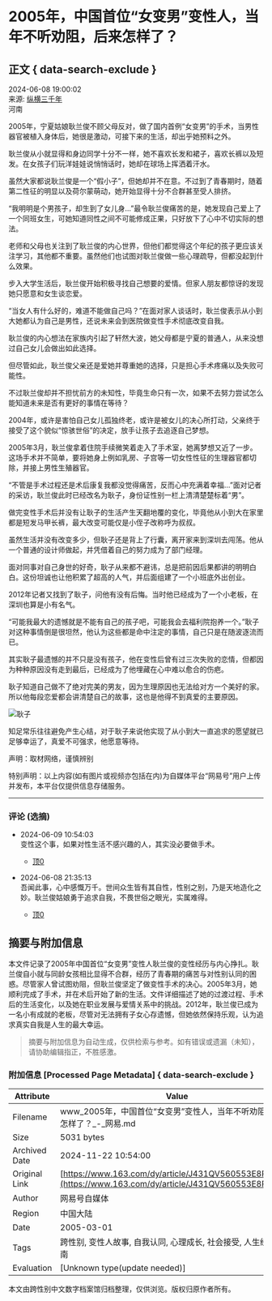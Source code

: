 # 2005年，中国首位“女变男”变性人，当年不听劝阻，后来怎样了？

## 正文 { data-search-exclude }


2024-06-08 19:00:02  
来源: [纵横三千年](https://www.163.com/dy/media/T1656570990429.html)  
河南  

2005年，宁夏姑娘耿兰俊不顾父母反对，做了国内首例“女变男”的手术，当男性器官被植入身体后，她很是激动，可接下来的生活，却出乎她预料之外。

耿兰俊从小就显得和身边同学十分不一样，她不喜欢长发和裙子，喜欢长裤以及短发。在女孩子们玩洋娃娃说悄悄话时，她却在球场上挥洒着汗水。

虽然大家都说耿兰俊是一个“假小子”，但她却并不在意。不过到了青春期时，随着第二性征的明显以及荷尔蒙萌动，她开始显得十分不合群甚至受人排挤。

“我明明是个男孩子，却生到了女儿身...”最令耿兰俊痛苦的是，她发现自己爱上了一个同班女生，可她知道同性之间不可能修成正果，只好放下了心中不切实际的想法。

老师和父母也关注到了耿兰俊的内心世界，但他们都觉得这个年纪的孩子更应该关注学习，其他都不重要。虽然他们也试图对耿兰俊做一些心理疏导，但都没起到什么效果。

步入大学生活后，耿兰俊开始积极寻找自己想要的爱情。但家人朋友都惊讶的发现她只愿意和女生谈恋爱。

“当女人有什么好的，难道不能做自己吗？”在面对家人谈话时，耿兰俊表示从小到大她都认为自己是男性，还说未来会到医院做变性手术彻底改变自我。

耿兰俊的内心想法在家族内引起了轩然大波，她父母都是宁夏的普通人，从来没想过自己女儿会做出如此选择。

但尽管如此，耿兰俊父亲还是爱她并尊重她的选择，只是担心手术疼痛以及失败可能性。

不过耿兰俊却并不担忧前方的未知性，毕竟生命只有一次，如果不去努力尝试怎么能知道未来是否有更好的事情在等待？

2004年，或许是害怕自己女儿孤独终老，或许是被女儿的决心所打动，父亲终于接受了这个貌似“惊骇世俗”的决定，放手让孩子去追逐自己梦想。

2005年3月，耿兰俊拿着住院手续微笑着走入了手术室，她离梦想又近了一步。这场手术并不简单，要将她身上例如乳房、子宫等一切女性性征的生理器官都切除，并接上男性生殖器官。

“不管是手术过程还是术后康复我都没觉得痛苦，反而心中充满着幸福...”面对记者的采访，耿兰俊此时已经改名为耿子，身份证性别一栏上清清楚楚标着“男”。

做完变性手术后并没有让耿子的生活产生天翻地覆的变化，毕竟他从小到大在家里都是短发马甲长裤，最大改变可能仅是小侄子改称呼为叔叔。

虽然生活并没有改变多少，但耿子还是背上了行囊，离开家来到深圳去闯荡。他从一个普通的设计师做起，并凭借着自己的努力成为了部门经理。

面对同事对自己身世的好奇，耿子从来都不避讳，总是把前因后果都讲的明明白白。这份坦诚也让他积累了超高的人气，并后面组建了一个小班底外出创业。

2012年记者又找到了耿子，问他有没有后悔。当时他已经成为了一个小老板，在深圳也算是小有名气。

“可能我最大的遗憾就是不能有自己的孩子吧，可能我会去福利院抱养一个。”耿子对这种事情倒是很坦然，他认为这些都是命中注定的事情，自己只是在随波逐流而已。

其实耿子最遗憾的并不只是没有孩子，他在变性后曾有过三次失败的恋情，但都因为种种原因没有走到最后，已经成为了他埋藏在心中难以愈合的伤疤。

耿子知道自己做不了绝对完美的男友，因为生理原因也无法给对方一个美好的家。所以他每段恋爱都会讲清楚自己的故事，这也是他得不到真爱的主要原因。

![耿子](https://nimg.ws.126.net/?url=http%3A%2F%2Fdingyue.ws.126.net%2F2024%2F0607%2Fda50c01fj00seoyyc00jad000lo00lop.jpg&thumbnail=660x2147483647&quality=80&type=jpg)

知足常乐往往避免产生心结，对于耿子来说他实现了从小到大一直追求的愿望就已足够幸运了，真爱不可强求，他愿意等待。

声明：取材网络，谨慎辨别

特别声明：以上内容(如有图片或视频亦包括在内)为自媒体平台“网易号”用户上传并发布，本平台仅提供信息存储服务。

--- 

### 评论 (选摘)

- 2024-06-09 10:54:03  
  变性这个事，如果对性生活不感兴趣的人，其实没必要做手术。  
  - [顶0](javascript:void(0);)  

- 2024-06-08 21:35:13  
  吾闻此事，心中感慨万千。世间众生皆有其自性，性别之别，乃是天地造化之妙。耿兰俊姑娘勇于追求自我，不畏世俗之眼光，实属难得。  
  - [顶0](javascript:void(0);)  

## 摘要与附加信息

<!-- tcd_abstract -->
本文件记录了2005年中国首位“女变男”变性人耿兰俊的变性经历与内心挣扎。耿兰俊自小就与同龄女孩相比显得不合群，经历了青春期的痛苦与对性别认同的困惑。尽管家人曾试图劝阻，但耿兰俊坚定了做变性手术的决心。2005年3月，她顺利完成了手术，并在术后开始了新的生活。文件详细描述了她的过渡过程、手术后的生活变化，以及她在职业发展与爱情关系中的挑战。2012年，耿兰俊已成为一名小有成就的老板，尽管对无法拥有子女心存遗憾，但她依然保持乐观，认为追求真实自我是人生的最大幸运。
<!-- tcd_abstract_end -->

> 摘要与附加信息为自动生成，仅供检索与参考。如有错误或遗漏（未知），请协助编辑指正，不胜感激。

### 附加信息 [Processed Page Metadata] { data-search-exclude }

| Attribute       | Value                                  |
|-----------------|----------------------------------------|
| Filename        | www_2005年，中国首位“女变男”变性人，当年不听劝阻，后来怎样了？_-_网易.md                             |
| Size            | 5031 bytes                           |
| Archived Date   | 2024-11-22 10:54:00                             |
| Original Link   | [https://www.163.com/dy/article/J431QV560553E8R0.html](https://www.163.com/dy/article/J431QV560553E8R0.html)                       |
| Author          | 网易号自媒体                               |
| Region          | 中国大陆                               |
| Date            | 2005-03-01                                 |
| Tags            | 跨性别, 变性人故事, 自我认同, 心理成长, 社会接受, 人生经历, 河南                                 |
| Evaluation            | [Unknown type(update needed)]                                 |
<!-- tcd_table_end -->

本文由跨性别中文数字档案馆归档整理，仅供浏览。版权归原作者所有。
